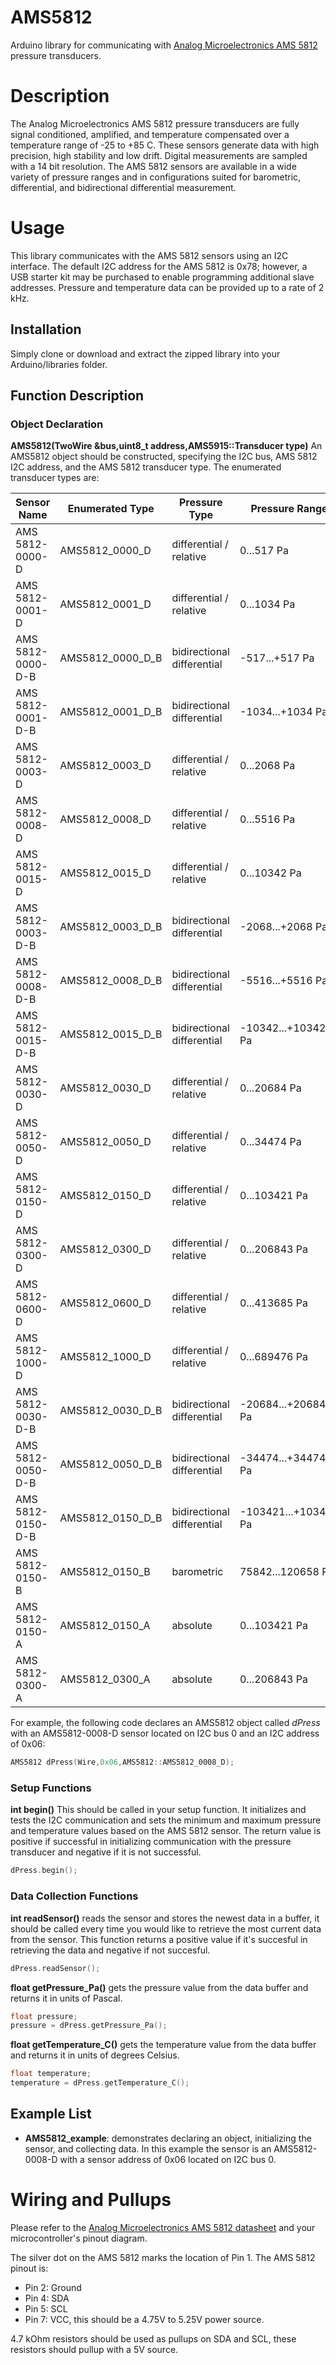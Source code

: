 # AMS5812
Arduino library for communicating with [Analog Microelectronics AMS 5812](http://www.analog-micro.com/en/products/sensors/pressuresensors/ams5812/) pressure transducers.

# Description
The Analog Microelectronics AMS 5812 pressure transducers are fully signal conditioned, amplified, and temperature compensated over a temperature range of -25 to +85 C. These sensors generate data with high precision, high stability and low drift. Digital measurements are sampled with a 14 bit resolution. The AMS 5812 sensors are available in a wide variety of pressure ranges and in configurations suited for barometric, differential, and bidirectional differential measurement.

# Usage
This library communicates with the AMS 5812 sensors using an I2C interface. The default I2C address for the AMS 5812 is 0x78; however, a USB starter kit may be purchased to enable programming additional slave addresses. Pressure and temperature data can be provided up to a rate of 2 kHz.

## Installation
Simply clone or download and extract the zipped library into your Arduino/libraries folder.

## Function Description
### Object Declaration
**AMS5812(TwoWire &bus,uint8_t address,AMS5915::Transducer type)**
An AMS5812 object should be constructed, specifying the I2C bus, AMS 5812 I2C address, and the AMS 5812 transducer type. The enumerated transducer types are:

| Sensor Name       | Enumerated Type  | Pressure Type              | Pressure Range       |
| -----------       | ---------------  | ---------------            | ---------------      |
| AMS 5812-0000-D   | AMS5812_0000_D   | differential / relative    | 0...517 Pa           |
| AMS 5812-0001-D   | AMS5812_0001_D   | differential / relative    | 0...1034 Pa          |
| AMS 5812-0000-D-B | AMS5812_0000_D_B | bidirectional differential | -517...+517 Pa       |
| AMS 5812-0001-D-B | AMS5812_0001_D_B | bidirectional differential | -1034...+1034 Pa     |
| AMS 5812-0003-D   | AMS5812_0003_D   | differential / relative    | 0...2068 Pa          |
| AMS 5812-0008-D   | AMS5812_0008_D   | differential / relative    | 0...5516 Pa          |
| AMS 5812-0015-D   | AMS5812_0015_D   | differential / relative    | 0...10342 Pa         |
| AMS 5812-0003-D-B | AMS5812_0003_D_B | bidirectional differential | -2068...+2068 Pa     |
| AMS 5812-0008-D-B | AMS5812_0008_D_B | bidirectional differential | -5516...+5516 Pa     |
| AMS 5812-0015-D-B | AMS5812_0015_D_B | bidirectional differential | -10342...+10342 Pa   |
| AMS 5812-0030-D   | AMS5812_0030_D   | differential / relative    | 0...20684 Pa         |
| AMS 5812-0050-D   | AMS5812_0050_D   | differential / relative    | 0...34474 Pa         |
| AMS 5812-0150-D   | AMS5812_0150_D   | differential / relative    | 0...103421 Pa        |
| AMS 5812-0300-D   | AMS5812_0300_D   | differential / relative    | 0...206843 Pa        |
| AMS 5812-0600-D   | AMS5812_0600_D   | differential / relative    | 0...413685 Pa        |
| AMS 5812-1000-D   | AMS5812_1000_D   | differential / relative    | 0...689476 Pa        |
| AMS 5812-0030-D-B | AMS5812_0030_D_B | bidirectional differential | -20684...+20684 Pa   |
| AMS 5812-0050-D-B | AMS5812_0050_D_B | bidirectional differential | -34474...+34474 Pa   |
| AMS 5812-0150-D-B | AMS5812_0150_D_B | bidirectional differential | -103421...+103421 Pa |
| AMS 5812-0150-B   | AMS5812_0150_B   | barometric                 | 75842...120658 Pa    |
| AMS 5812-0150-A   | AMS5812_0150_A   | absolute                   | 0...103421 Pa        |
| AMS 5812-0300-A   | AMS5812_0300_A   | absolute                   | 0...206843 Pa        |

For example, the following code declares an AMS5812 object called *dPress* with an AMS5812-0008-D sensor located on I2C bus 0 and an I2C address of 0x06:

```C++
AMS5812 dPress(Wire,0x06,AMS5812::AMS5812_0008_D);
```

### Setup Functions
**int begin()**
This should be called in your setup function. It initializes and tests the I2C communication and sets the minimum and maximum pressure and temperature values based on the AMS 5812 sensor. The return value is positive if successful in initializing communication with the pressure transducer and negative if it is not successful.

```C++
dPress.begin();
```

### Data Collection Functions
**int readSensor()** reads the sensor and stores the newest data in a buffer, it should be called every time you would like to retrieve the most current data from the sensor. This function returns a positive value if it's succesful in retrieving the data and negative if not succesful.

```C++
dPress.readSensor();
```

**float getPressure_Pa()** gets the pressure value from the data buffer and returns it in units of Pascal.

```C++
float pressure;
pressure = dPress.getPressure_Pa();
```

**float getTemperature_C()** gets the temperature value from the data buffer and returns it in units of degrees Celsius.

```C++
float temperature;
temperature = dPress.getTemperature_C();
```

## Example List
* **AMS5812_example**: demonstrates declaring an object, initializing the sensor, and collecting data. In this example the sensor is an AMS5812-0008-D with a sensor address of 0x06 located on I2C bus 0. 

# Wiring and Pullups
Please refer to the [Analog Microelectronics AMS 5812 datasheet](https://github.com/bolderflight/AMS5812/blob/master/docs/ams5812.pdf) and your microcontroller's pinout diagram.

The silver dot on the AMS 5812 marks the location of Pin 1. The AMS 5812 pinout is:

   * Pin 2: Ground
   * Pin 4: SDA
   * Pin 5: SCL
   * Pin 7: VCC, this should be a 4.75V to 5.25V power source.

4.7 kOhm resistors should be used as pullups on SDA and SCL, these resistors should pullup with a 5V source.
